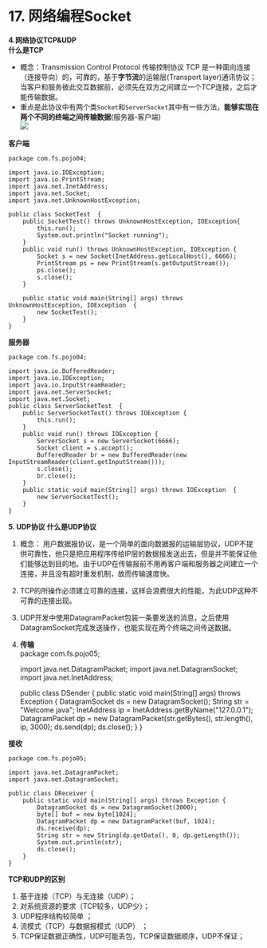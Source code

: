 # 17. **网络编程Socket**

**4.网络协议TCP&UDP**  
**什么是TCP**  

- 概念：Transmission Control Protocol 传输控制协议 TCP 是一种面向连接（连接导向）的，可靠的，基于**字节流**的运输层(Transport layer)通讯协议；当客户和服务彼此交互数据前，必须先在双方之间建立一个TCP连接，之后才能传输数据。  
- 重点是此协议中有两个类`Socket`和`ServerSocket`其中有一些方法，**能够实现在两个不同的终端之间传输数据**(服务器-客户端)  
![](https://d2mxuefqeaa7sj.cloudfront.net/s_7DDD195A9AAC877FD95D4BCB902EEA9BBD80A33A5546A1F296FE47344F5069B7_1539086480127_Socket.png)


  
**客户端**

    package com.fs.pojo04;
    
    import java.io.IOException;
    import java.io.PrintStream;
    import java.net.InetAddress;
    import java.net.Socket;
    import java.net.UnknownHostException;
    
    public class SocketTest  {
        public SocketTest() throws UnknownHostException, IOException{
            this.run();
            System.out.println("Socket running");
        }
        public void run() throws UnknownHostException, IOException {
            Socket s = new Socket(InetAddress.getLocalHost(), 6666);
            PrintStream ps = new PrintStream(s.getOutputStream());
            ps.close();
            s.close();
        }
    
        public static void main(String[] args) throws UnknownHostException, IOException  {
            new SocketTest();
        }
    }

**服务器**  

    package com.fs.pojo04;
    
    import java.io.BufferedReader;
    import java.io.IOException;
    import java.io.InputStreamReader;
    import java.net.ServerSocket;
    import java.net.Socket;
    public class ServerSocketTest  {
        public ServerSocketTest() throws IOException {
            this.run();
        }
        public void run() throws IOException {
            ServerSocket s = new ServerSocket(6666);
            Socket client = s.accept();
            BufferedReader br = new BufferedReader(new InputStreamReader(client.getInputStream()));
            s.close();
            br.close();
        }
        public static void main(String[] args) throws IOException  {
            new ServerSocketTest();
        }
    }

**5. UDP协议**
**什么是UDP协议**  

1. 概念： 用户数据报协议，是一个简单的面向数据报的运输层协议，UDP不提供可靠性，他只是把应用程序传给IP层的数据报发送出去，但是并不能保证他们能够达到目的地。由于UDP在传输报前不用再客户端和服务器之间建立一个连接，并且没有超时重发机制，故而传输速度快。  
2. TCP的所操作必须建立可靠的连接，这样会浪费很大的性能，为此UDP这种不可靠的连接出现。  
3. UDP开发中使用DatagramPacket包装一条要发送的消息，之后使用DatagramSocket完成发送操作，也能实现在两个终端之间传送数据。  
4. **传输**  
    package com.fs.pojo05;
    
    import java.net.DatagramPacket;
    import java.net.DatagramSocket;
    import java.net.InetAddress;
    
    public class DSender {
        public static void main(String[] args) throws Exception {
            DatagramSocket ds = new DatagramSocket();
            String str = "Welcome java";
            InetAddress ip = InetAddress.getByName("127.0.0.1");
            DatagramPacket dp = new DatagramPacket(str.getBytes(), str.length(), ip, 3000);
            ds.send(dp);
            ds.close();
        }
    }

**接收**

    package com.fs.pojo05;
    
    import java.net.DatagramPacket;
    import java.net.DatagramSocket;
    
    public class DReceiver {
        public static void main(String[] args) throws Exception {
            DatagramSocket ds = new DatagramSocket(3000);
            byte[] buf = new byte[1024];
            DatagramPacket dp = new DatagramPacket(buf, 1024);
            ds.receive(dp);
            String str = new String(dp.getData(), 0, dp.getLength());
            System.out.println(str);
            ds.close();
        }
    }

**TCP和UDP的区别**  

1. 基于连接（TCP）与无连接（UDP）；  
2. 对系统资源的要求（TCP较多，UDP少）；  
3. UDP程序结构较简单 ；    
4. 流模式（TCP）与数据报模式（UDP） ；
5. TCP保证数据正确性，UDP可能丢包，TCP保证数据顺序，UDP不保证；  



